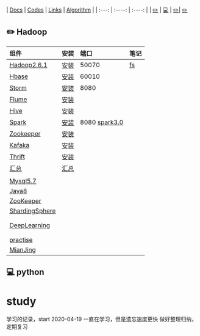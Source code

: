 | [Docs](https://github.com/zhouxiaoyuan/study/blob/master/docs/readme.md) | [Codes](https://github.com/zhouxiaoyuan/study/blob/master/codes/readme.md) | [Links]( https://github.com/zhouxiaoyuan/study/blob/master/links/readme.md) | [Algorithm]( https://github.com/zhouxiaoyuan/study/blob/master/algorithm/readme.md) | 
| :---: | :----: | :----: | 
| [:pencil2:](#pencil2-Hadoop) | [:computer:](#computer-python) | [:pencil2:](#pencil2-Links)| [:pencil2:](#pencil2-Algorithm)

## :pencil2: Hadoop


|组件|安装|端口|笔记| 
|:-|:-|:-|:-| 
|[Hadoop2.6.1](https://hadoop.apache.org/docs/r2.6.5/ "https://hadoop.apache.org/docs/r2.6.5/")|[安装](https://note.youdao.com/ynoteshare1/index.html?id=40d2eb78cbed2e69890fa6edd911f102&type=notebook#/A16243022183498C8330045651C360FE)|50070|[fs](https://github.com/zhouxiaoyuan/study/blob/master/docs/tool/hd/FS.md) |
|[Hbase](https://hbase.apache.org/ "https://hbase.apache.org/")|[安装](https://note.youdao.com/ynoteshare1/index.html?id=40d2eb78cbed2e69890fa6edd911f102&type=notebook#/8A5BE9B94C4C4345951EF6883AB999A3)|60010| 
|[Storm](https://storm.apache.org/ "https://storm.apache.org/")|[安装](https://note.youdao.com/ynoteshare1/index.html?id=40d2eb78cbed2e69890fa6edd911f102&type=notebook#/9C59DEE115E047948B9B0AB67ECFA40A)|8080| 
|[Flume](https://flume.apache.org/ "https://flume.apache.org/")|[安装](https://note.youdao.com/ynoteshare1/index.html?id=40d2eb78cbed2e69890fa6edd911f102&type=notebook#/9E0D0D807FFC4B108B5FF4A00E2CC769)|| 
|[Hive](https://hive.apache.org/ "https://hive.apache.org/")|[安装](https://note.youdao.com/ynoteshare1/index.html?id=40d2eb78cbed2e69890fa6edd911f102&type=notebook#/EF02B56D99A64FB0888E48C8C792100C)||| 
|[Spark](https://spark.apache.org/ "https://spark.apache.org/")|[安装](https://note.youdao.com/ynoteshare1/index.html?id=40d2eb78cbed2e69890fa6edd911f102&type=notebook#/E8507E489D3D491F97DB0EBCED4BE581)|8080 [spark3.0](https://github.com/zhouxiaoyuan/study/tree/master/codes/spark/spark3.0)| 
|[Zookeeper](https://zookeeper.apache.org/ "https://zookeeper.apache.org/")|[安装](https://note.youdao.com/ynoteshare1/index.html?id=40d2eb78cbed2e69890fa6edd911f102&type=notebook#/5AF11C787E6544E09C60175ACB8BCB3E)|| 
|[Kafaka](https://kafka.apache.org/ "https://kafka.apache.org/")|[安装](https://note.youdao.com/ynoteshare1/index.html?id=40d2eb78cbed2e69890fa6edd911f102&type=notebook#/50794958394B442C8E31C6D649ECA914)|| 
|[Thrift](http://thrift.apache.org/ "http://thrift.apache.org/")|[安装](https://note.youdao.com/ynoteshare1/index.html?id=40d2eb78cbed2e69890fa6edd911f102&type=notebook#/7DF75AEC35924C7C9934C74E4990BF8F)|| 
|[汇总](https://note.youdao.com/ynoteshare1/index.html?id=40d2eb78cbed2e69890fa6edd911f102&type=notebook)|[汇总](https://note.youdao.com/ynoteshare1/index.html?id=40d2eb78cbed2e69890fa6edd911f102&type=notebook)|| 
||||| 
|[Mysql5.7](https://dev.mysql.com/doc/refman/5.7/en/ "https://dev.mysql.com/doc/refman/5.7/en/")||| 
|[Java8](https://docs.oracle.com/javase/8/ "https://docs.oracle.com/javase/8/")||| 
|[ZooKeeper](https://zookeeper.apache.org/doc/current/index.html "https://zookeeper.apache.org/doc/current/index.html")||| 
|[ShardingSphere](https://shardingsphere.apache.org/document/current/en/overview/  "https://zookeeper.apache.org/doc/current/index.html")|||     
||||| 
||||| 
|[DeepLearning](https://github.com/zhouxiaoyuan/study/blob/master/docs/tool/DeepLearning/menu.md)|||| 
||||| 
||||| 
|[practise](https://github.com/scutan90/interview_internal_reference)|||| 
|[MianJing](https://github.com/0voice)|||| 



## :computer: python
























# study
学习的记录，start 2020-04-19
一直在学习，但是遗忘速度更快
做好整理归纳，定期复习
